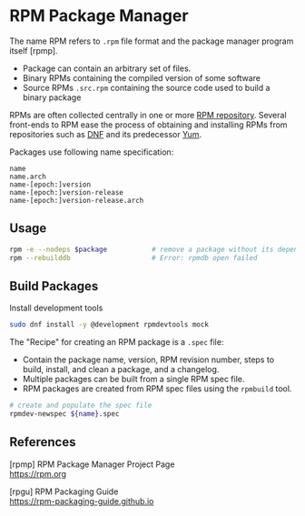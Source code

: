 # RPM Package Manager

The name RPM refers to `.rpm` file format and the package manager program itself [rpmp].

* Package can contain an arbitrary set of files.
* Binary RPMs containing the compiled version of some software
* Source RPMs `.src.rpm` containing the source code used to build a binary package

RPMs are often collected centrally in one or more [RPM
repository](rpm-repos.md). Several front-ends to RPM ease the process of
obtaining and installing RPMs from repositories such as [DNF](dnf.md) and its
predecessor [Yum](yum.md).

Packages use following name specification:

```
name
name.arch
name-[epoch:]version
name-[epoch:]version-release
name-[epoch:]version-release.arch
```


## Usage

```bash
rpm -e --nodeps $package           # remove a package without its dependencies
rpm --rebuilddb                    # Error: rpmdb open failed
```

## Build Packages

Install development tools

```bash
sudo dnf install -y @development rpmdevtools mock
```

The "Recipe" for creating an RPM package is a `.spec` file:

* Contain the package name, version, RPM revision number, steps to build,
  install, and clean a package, and a changelog.
* Multiple packages can be built from a single RPM spec file.
* RPM packages are created from RPM spec files using the `rpmbuild` tool.

```bash
# create and populate the spec file
rpmdev-newspec ${name}.spec
```

## References

[rpmp] RPM Package Manager Project Page  
<https://rpm.org>

[rpgu] RPM Packaging Guide  
<https://rpm-packaging-guide.github.io>
